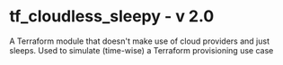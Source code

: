 # tf_cloudless_sleepy - v 2.0
A Terraform module that doesn't make use of cloud providers and just sleeps. Used to simulate (time-wise) a Terraform provisioning use case
